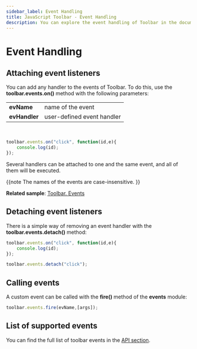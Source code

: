 ```yaml
---
sidebar_label: Event Handling
title: JavaScript Toolbar - Event Handling 
description: You can explore the event handling of Toolbar in the documentation of the DHTMLX JavaScript UI library. Browse developer guides and API reference, try out code examples and live demos, and download a free 30-day evaluation version of DHTMLX Suite 7.
---
```


# Event Handling

## Attaching event listeners

You can add any handler to the events of Toolbar. To do this, use the **toolbar.events.on()** method with the following parameters:

<table>
	<tbody>
        <tr>
			<td><b>evName</b></td>
			<td>name of the event</td>
		</tr>
        <tr>
			<td><b>evHandler</b></td>
			<td>user-defined event handler</td>
		</tr>
    </tbody>
</table>
<br/>

~~~js
toolbar.events.on("click", function(id,e){
    console.log(id);
});
~~~

Several handlers can be attached to one and the same event, and all of them will be executed.

{{note  The names of the events are case-insensitive. }}

**Related sample**: [Toolbar. Events](https://snippet.dhtmlx.com/xvak1p5y)

## Detaching event listeners

There is a simple way of removing an event handler with the **toolbar.events.detach()** method:

~~~js
toolbar.events.on("click", function(id,e){
    console.log(id);
});

toolbar.events.detach("click"); 
~~~

## Calling events

A custom event can be called with the **fire()** method of the **events** module:

~~~js
toolbar.events.fire(evName,[args]);
~~~

## List of supported events

You can find the full list of toolbar events in the [API section](toolbar/api/api_overview.md#toolbar-events).
